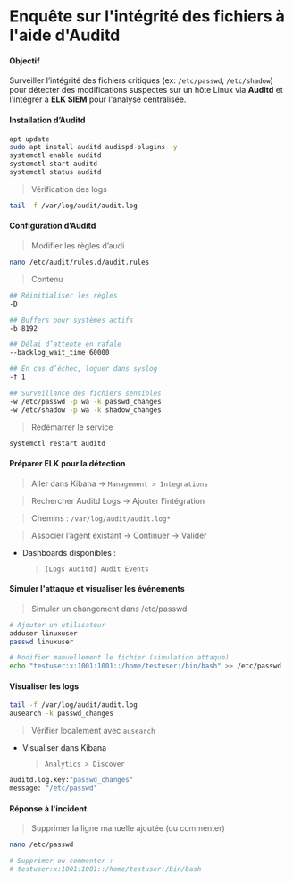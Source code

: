# Enquête sur l'intégrité des fichiers à l'aide d'Auditd

#### Objectif

Surveiller l’intégrité des fichiers critiques (ex: `/etc/passwd`, `/etc/shadow`) pour détecter des modifications suspectes sur un hôte Linux via **Auditd** et l'intégrer à **ELK SIEM** pour l'analyse centralisée.

#### Installation d’Auditd

```sh
apt update
sudo apt install auditd audispd-plugins -y
systemctl enable auditd
systemctl start auditd
systemctl status auditd
```

> Vérification des logs

```sh
tail -f /var/log/audit/audit.log
```

#### Configuration d’Auditd

> Modifier les règles d’audi

```sh
nano /etc/audit/rules.d/audit.rules
```

> Contenu

```sh
## Réinitialiser les règles
-D

## Buffers pour systèmes actifs
-b 8192

## Délai d’attente en rafale
--backlog_wait_time 60000

## En cas d’échec, loguer dans syslog
-f 1

## Surveillance des fichiers sensibles
-w /etc/passwd -p wa -k passwd_changes
-w /etc/shadow -p wa -k shadow_changes
```

> Redémarrer le service

```sh
systemctl restart auditd
```

#### Préparer ELK pour la détection

> Aller dans Kibana → `Management > Integrations`

> Rechercher Auditd Logs → Ajouter l’intégration

> Chemins : `/var/log/audit/audit.log*`

> Associer l’agent existant → Continuer → Valider

- Dashboards disponibles :

  > `[Logs Auditd] Audit Events`

#### Simuler l'attaque et visualiser les événements

> Simuler un changement dans /etc/passwd

```sh
# Ajouter un utilisateur
adduser linuxuser
passwd linuxuser

# Modifier manuellement le fichier (simulation attaque)
echo "testuser:x:1001:1001::/home/testuser:/bin/bash" >> /etc/passwd
```
#### Visualiser les logs

```sh
tail -f /var/log/audit/audit.log
ausearch -k passwd_changes
```

> Vérifier localement avec `ausearch`

- Visualiser dans Kibana

  > `Analytics > Discover`

```sh
auditd.log.key:"passwd_changes"
message: "/etc/passwd"
```

#### Réponse à l'incident

> Supprimer la ligne manuelle ajoutée (ou commenter)

```sh
nano /etc/passwd

# Supprimer ou commenter :
# testuser:x:1001:1001::/home/testuser:/bin/bash
```
